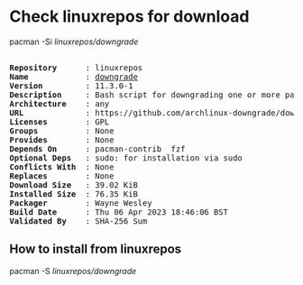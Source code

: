 # Check linuxrepos for download

pacman -Si *linuxrepos/downgrade*

<div class="highlight"><pre class="highlight"><text>
<b>Repository</b>      : linuxrepos
<b>Name</b>            : <a href="../../x86_64/downgrade-11.3.0-1-any.pkg.tar.zst">downgrade</a>
<b>Version</b>         : 11.3.0-1
<b>Description</b>     : Bash script for downgrading one or more packages to a version in your cache or the A.L.A.
<b>Architecture</b>    : any
<b>URL</b>             : https://github.com/archlinux-downgrade/downgrade
<b>Licenses</b>        : GPL
<b>Groups</b>          : None
<b>Provides</b>        : None
<b>Depends On</b>      : pacman-contrib  fzf
<b>Optional Deps</b>   : sudo: for installation via sudo
<b>Conflicts With</b>  : None
<b>Replaces</b>        : None
<b>Download Size</b>   : 39.02 KiB
<b>Installed Size</b>  : 76.35 KiB
<b>Packager</b>        : Wayne Wesley <wayne6324@gmail.com>
<b>Build Date</b>      : Thu 06 Apr 2023 18:46:06 BST
<b>Validated By</b>    : SHA-256 Sum
</text></pre></div>

## How to install from linuxrepos

pacman -S *linuxrepos/downgrade*
